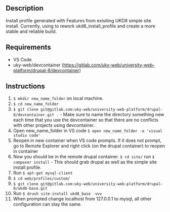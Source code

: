 ## Description
Install profile generated with Features from exisiting UKD8 simple site install.  Currently, using to rework ukd8_install_profile and create a more stable and reliable build.

## Requirements
*  VS Code
*  uky-web/devcontainer (https://gitlab.com/uky-web/university-web-platform/drupal-8/devcontainer)

## Instructions
1.  `$ mkdir new_name_folder` on local machine.
2.  `$ cd new_name_folder`
3.  `$ git clone git@gitlab.com:uky-web/university-web-platform/drupal-8/devcontainer.git .` - Make sure to name the directory something new each time that you use the devcontainer so that there are no conflicts with other projects using devcontainer.
4.  Open new_name_folder in VS code `$ open new_name_folder -a 'visual studio code'`
5.  Reopen in new container when VS code prompts.  If it does not prompt, go to Remote Explorer and right click (on the drupal container) to reopen in container
6.  Now you should be in the remote drupal container.  `$ cd site/` run `$ composer install` - This should grab drupal as well as the simple site install profile.
7.  Run `$ apt-get mysql-client`
8.  `$ cd web/profiles/custom/`
9.  `$ git clone git@gitlab.com:uky-web/university-web-platform/drupal-8/ukd8-base.git`
10.  Run `$ drush site-install ukd8_base -vvv`
11.  When prompted change localhost from 127.0.0.1 to mysql, all other configuration can stay the same.
